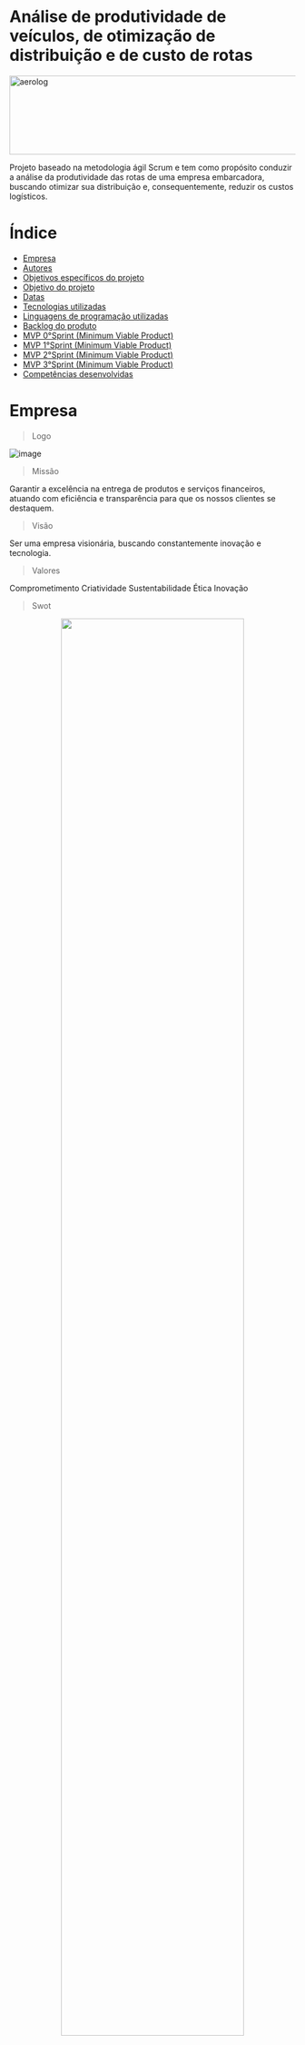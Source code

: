 # Análise de produtividade de veículos, de otimização de distribuição e de custo de rotas
 <div>
<img align="center" alt="aerolog" height="139" width="700" src="https://files.passeidireto.com/322070fa-3084-4183-b8d2-43625251dbc9/bg1.png">


Projeto baseado na metodologia ágil Scrum e tem como propósito conduzir a análise da produtividade das rotas de uma empresa embarcadora, buscando otimizar sua distribuição e, consequentemente, reduzir os custos logísticos.

# Índice
* [Empresa](#Empresa)
* [Autores](#autores)
* [Objetivos específicos do projeto](#objetivo-específicos-do-projeto)
* [Objetivo do projeto](#objetivos-do-projeto)
* [Datas](#datas)
* [Tecnologias utilizadas](#tecnologias-utilizadas)
* [Linguagens de programação utilizadas](#linguagens-de-programação-utilizadas)
* [Backlog do produto](#backlog-do-produto)
* [MVP 0°Sprint (Minimum Viable Product)](#mvp-1sprint-minimum-viable-product)
* [MVP 1°Sprint (Minimum Viable Product)](#mvp-2sprint-minimum-viable-product)
* [MVP 2°Sprint (Minimum Viable Product)](#mvp-3sprint-minimum-viable-product)
* [MVP 3°Sprint (Minimum Viable Product)](#mvp-4sprint-minimum-viable-product)
* [Competências desenvolvidas](#competências-desenvolvidas)

# Empresa
> Logo

![image](logo2.png)

> Missão

Garantir a excelência na entrega de produtos e serviços financeiros, atuando com eficiência e transparência para que os nossos clientes se destaquem.

> Visão

Ser uma empresa visionária, buscando constantemente inovação e tecnologia.

> Valores

Comprometimento
Criatividade
Sustentabilidade
Ética
Inovação

> Swot

<div id="top"></div>
<p align="center">
      <img src="./Circle Infographic Diagram SWOT Analysis.png" width="80%" height="80%">
<p align="center">  

> Organigrama
![image](equipe.jpeg)

# Autores

|    Função       |       Nome           |                                                                                                                                                          Contato                                                                                                                                                          |
|:---------------:|:-------------------:|:------------------------------------------------------------------------------------------------------------------------------------------------------------------------------------------------------------------------------------------------------------------------------------------------------------------------:|
| Product Owner   |   Edson Guimarães    |   [![Linkedin Badge](https://img.shields.io/badge/Linkedin-blue?style=flat-square&logo=Linkedin&logoColor=white)](https://www.linkedin.com/in/edson-guimar%C3%A3es-839140210?utm_source=share&utm_campaign=share_via&utm_content=profile&utm_medium=ios_app)    |
| Scrum Master    |   Cleo Fonseca      |   [![Linkedin Badge](https://img.shields.io/badge/Linkedin-blue?style=flat-square&logo=Linkedin&logoColor=white)](https://www.linkedin.com/in/cleo-fonseca-07991b287)     |
| Team Member     |    José Augusto     |   [![Linkedin Badge](https://img.shields.io/badge/Linkedin-blue?style=flat-square&logo=Linkedin&logoColor=white)](https://www.linkedin.com/in/jos%C3%A9-augusto-1814131a2/?utm_source=share&utm_campaign=share_via&utm_content=profile&utm_medium=android_app)  |
| Team Member     |    Patrícia Viana      |   [![Linkedin Badge](https://img.shields.io/badge/Linkedin-blue?style=flat-square&logo=Linkedin&logoColor=white)](https://www.linkedin.com/in/katia-patr%C3%ADcia-viana-171514244/?utm_source=share&utm_campaign=share_via&utm_content=profile&utm_medium=android_app)  |
| Team Member     |   Miriã Rodrigues    |   [![Linkedin Badge](https://img.shields.io/badge/Linkedin-blue?style=flat-square&logo=Linkedin&logoColor=white)](https://www.linkedin.com/in/miri%C3%A3-rodrigues-martins-chaves-9573b51a1?utm_source=share&utm_campaign=share_via&utm_content=profile&utm_medium=android_app) |
| Team Member     |    Yesenia Ruiz   |   [![Linkedin Badge](https://img.shields.io/badge/Linkedin-blue?style=flat-square&logo=Linkedin&logoColor=white)](https://www.linkedin.com/in/kassandra-ruiz-100591204/) 

##

# Objetivo específicos do projeto

Em suma, este projeto visa oferecer percepções valiosas e soluções para melhorar a eficiência operacional e a rentabilidade da empresa parceira.

- Análise de Produtividade das rotas.
- Criação e modelagem de um banco de dados em SQL.
- Criação de um visualizador de indicadores em BI.
- Aplicação do método de transportes para otimização da distribuição.

# Objetivos do projeto

Este projeto, hospedado na plataforma GitHub, tem como objetivo facilitar o ambiente colaborativo, proporcionando suporte e facilidade na utilização desta plataforma, visando:

- Centralizar os trabalhos e projetos.
- Organizar e estruturar as informações.
- Versionar e controlar as alterações.
- Facilitar o compartilhamento e feedback.
- Desenvolver habilidades técnicas.

# Datas

Projeto pedagógico fundamentado na Metodologia API para ensino-aprendizado, com foco no desenvolvimento de competências e baseado nos pilares de aprendizado com problemas reais (RPBL), validação externa e mentalidade ágil. Utilizamos estratégias para compreender o problema, conceber uma solução viável durante o desenvolvimento e implementar o MVP, seguido pela sua operação (CDIO).

| Sprint             |    Data      |   Status      | Relatório                                                                                                 | Python                                                                                                       | Power BI                                                                                                     |
|:------------------:|:------------:|:-------------:|:---------------------------------------------------------------------------------------------------------:|:------------------------------------------------------------------------------------------------------------:|:------------------------------------------------------------------------------------------------------------:|
| Kick Off           | 03/09/2024   | Concluído     |                                                                                                           |                                               |                                                                                                              |
| 0                  | 24/09/2024   | Concluído    |                 |                                               |                                                                                                              |
| 1                  | 15/10/2024   |  Em andamento   |  [![Microsoft Word Badge](https://img.shields.io/badge/Microsoft_Word-blue?style=flat-square&logo=Microsoft%20Word&logoColor=white)](https://github.com/yesk22/Projeto-API-III/blob/main/Projeto%20An%C3%A1lise%20de%20Produtividade%20de%20rotas.pdf)               |      [![Python Badge](https://img.shields.io/badge/Python-blue?style=flat-square&logo=Python&logoColor=white)](https://colab.research.google.com/github/yesk22/Projeto-API-III/blob/main/API_III_1.ipynb)                                     |  [![Power BI Badge](https://img.shields.io/badge/Power_BI-blue?style=flat-square&logo=Power%20BI&logoColor=white)](https://app.powerbi.com/groups/me/reports/3405ff54-f7c5-4edf-869f-dfcbc7313ffa/a6461d4cebdf74303b04?experience=power-bi)           |
| 2                  | 05/11/2024   |  Por fazer |  |   |  |
| 3                  | 26/11/2024   | Por fazer      |                 |                                               |                                    |
| Feira de Soluções  | 12/12/2024   | Por fazer     |

# Tecnologias utilizadas

<img src="https://upload.wikimedia.org/wikipedia/commons/8/8a/Jira_Logo.svg" width="100" />
<img src="https://seeklogo.com/images/P/power-bi-icon-logo-E1B451ED39-seeklogo.com.png" width="100" />
<img src="https://upload.wikimedia.org/wikipedia/commons/8/8d/Microsoft_Excel_Logo_%282013-2019%29.svg" width="100" />
<img src="https://upload.wikimedia.org/wikipedia/commons/thumb/8/87/Sql_data_base_with_logo.png/320px-Sql_data_base_with_logo.png" width="100" />
<img src="https://upload.wikimedia.org/wikipedia/commons/7/76/Slack_Icon.png" width="100" />
                                                                     
## Linguagens de programação utilizadas
<img src="https://seeklogo.com/images/D/DAX-logo-6E87145B0D-seeklogo.com.png" width="100" />
<img src="https://cdn.iconscout.com/icon/free/png-512/free-python-3521655-2945099.png?f=webp&w=256" width="100" />
<img src="https://e7.pngegg.com/pngimages/963/116/png-clipart-markdown-logo-icons-logos-emojis-tech-companies.png" width="100" />

# Backlog do produto

## Sprint 0.
- [x] Estruturação do github 
- [x] Documentação github 
- [x] Estruturação do jira
- [x] Logotipo 
- [x] Missão, visão e valores
- [x] Análise SWOT 
- [x] Levantamento de dados 
- [x] Tratamento de dados 
- [x] Aprendizado 
- [x] Power bi 
- [x] Python
- [x] Github Defina o propósito do template
- [ ] Criação do vídeo
- [ ] Finalize e aprovação.

## Sprint 1.
- [ ] Estudar métodos de transporte 
- [ ] Mapeamento de rotas 
- [ ] Gerar planilha para visualização do cliente
- [ ] Fazer vídeo 
- [ ] Relatório
      
## Sprint 2.
- [x] Tratar os dados do cliente em Python
- [ ] Estruturar a relação de dados no Power BI 
- [ ] Entrega dos indicadores
- [ ] Power BI que mostra a produtividade mensal dos veículos
- [ ] Power BI com evolução dos custos por km de cada rota filtrando por fábrica 
- [ ] Power BI com evolução dos custos por unidade transportada de cada rota, filtrando por fábrica 
- [ ] Agregar os dados de produtividade para representar a atividade mensal de todos os veículos 
- [ ] Gráfico ou tabela que destaque as variações da atividade ao longo dos meses
- [ ] Estatística do Lead Time
- [ ] Vídeo 
- [ ] Relatório
      
## Sprint 3.
- [ ] Maximização dos lucros 
- [ ] Criação e modelagem de banco de dados do SQL
- [ ] Estrutura do banco de dados
- [ ] Integração da base de dados SQL E Power BI
- [ ] Rotas mais usadas (como será medido, mensal ou diário)
- [ ] Visão Geral das atividades de cada veículo
- [ ] Aplicação do Método de Transportes e Otimização em Python
- [ ] Documentação do código de Python
- [ ] Visualizações Gráficos dos resultados
- [ ] Vídeo 
- [ ] Relatório


# MVP 0°Sprint (Minimum Viable Product)

Nosso MVP da 0°Sprint é a geração a estrutura do que nos vamos fazer, criamos o jira e o github.

[**Link Vídeo MVP**](https://fatecspgov-my.sharepoint.com/:v:/r/personal/cleocirene_fonseca_fatec_sp_gov_br/Documents/Arquivos%20de%20Chat%20do%20Microsoft%20Teams/Projeto-API-III_README.md%20at%20main%20%C2%B7%20yesk22_Projeto-API-III%20-%20Google%20Chrome%202024-10-01%2011-32-11.mp4?csf=1&web=1&e=RYnynS)

[**Link Vídeo MVP**](https://fatecspgov-my.sharepoint.com/:v:/r/personal/cleocirene_fonseca_fatec_sp_gov_br/Documents/Arquivos%20de%20Chat%20do%20Microsoft%20Teams/API%203%20sem%20-%20Backlog%20-%20Jira%20-%20Google%20Chrome%202024-10-01%2011-43-05.mp4?csf=1&web=1&e=SXkT2x)
  
# Competências desenvolvidas

## Hard Skill (saber tecnológico)
<details>
<summary>Hard Skills desenvolvidas</summary>
  
| Tecnologia/Metodologia | Classificação |
| ---------------------- | ------------- |
| GitHub | ★ ★ ★ ★ ★ ★ ★ ☆ ☆ ☆ |
| Gestão de Projetos | ★ ★ ★ ★ ★ ★ ☆ ☆ ☆ ☆ |
| Scrum Master | ★ ★ ★ ★ ★ ★ ★ ☆ ☆ ☆ |
| Prodct Owner | ★ ★ ★ ★ ★ ★ ★ ☆ ☆ ☆ |
| Markdown | ★ ★ ★ ★ ★ ★ ★ ☆ ☆ ☆ |
| Git Projects | ★ ★ ★ ★ ★ ★ ★ ☆ ☆ ☆ |
 
</details>

## Soft Skill (saber comportamental)
<details>
<summary>Soft Skills desenvolvidas</summary>

| Habilidades          | Classificação            |
|----------------------|--------------------------|
| Adaptabilidade       | ☆ ☆ ☆ ☆ ☆ ☆ ☆ ☆ ☆ ☆ |
| Colaboração          | ☆ ☆ ☆ ☆ ☆ ☆ ☆ ☆ ☆ ☆ |
| Comunicação          | ☆ ☆ ☆ ☆ ☆ ☆ ☆ ☆ ☆ ☆ |
| Autonomia            | ☆ ☆ ☆ ☆ ☆ ☆ ☆ ☆ ☆ ☆ |
| Proatividade         | ☆ ☆ ☆ ☆ ☆ ☆ ☆ ☆ ☆ ☆ |
| Entrega de Resultados| ☆ ☆ ☆ ☆ ☆ ☆ ☆ ☆ ☆ ☆ |
